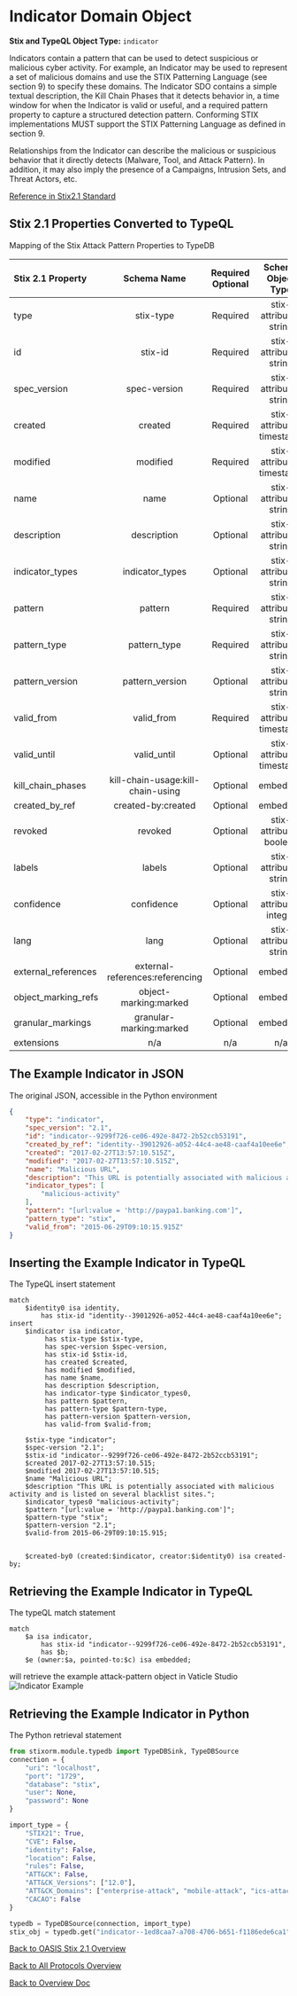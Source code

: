 # Indicator Domain Object

**Stix and TypeQL Object Type:**  `indicator`

Indicators contain a pattern that can be used to detect suspicious or malicious cyber activity. For example, an Indicator may be used to represent a set of malicious domains and use the STIX Patterning Language (see section 9) to specify these domains. The Indicator SDO contains a simple textual description, the Kill Chain Phases that it detects behavior in, a time window for when the Indicator is valid or useful, and a required pattern property to capture a structured detection pattern. Conforming STIX implementations MUST support the STIX Patterning Language as defined in section 9. 

Relationships from the Indicator can describe the malicious or suspicious behavior that it directly detects (Malware, Tool, and Attack Pattern). In addition, it may also imply the presence of a Campaigns, Intrusion Sets, and Threat Actors, etc.

[Reference in Stix2.1 Standard](https://docs.oasis-open.org/cti/stix/v2.1/os/stix-v2.1-os.html#_muftrcpnf89v)
## Stix 2.1 Properties Converted to TypeQL
Mapping of the Stix Attack Pattern Properties to TypeDB

|  Stix 2.1 Property    |           Schema Name             | Required  Optional  |      Schema Object Type | Schema Parent  |
|:--------------------|:--------------------------------:|:------------------:|:------------------------:|:-------------:|
|  type                 |            stix-type              |      Required       |  stix-attribute-string    |   attribute    |
|  id                   |             stix-id               |      Required       |  stix-attribute-string    |   attribute    |
|  spec_version         |           spec-version            |      Required       |  stix-attribute-string    |   attribute    |
|  created              |             created               |      Required       | stix-attribute-timestamp  |   attribute    |
|  modified             |             modified              |      Required       | stix-attribute-timestamp  |   attribute    |
|  name                 |               name                |      Optional       |  stix-attribute-string    |   attribute    |
|  description          |           description             |      Optional       |  stix-attribute-string    |   attribute    |
| indicator_types |indicator_types |      Optional       |  stix-attribute-string    |   attribute    |
| pattern |pattern |      Required       |  stix-attribute-string    |   attribute    |
| pattern_type |pattern_type |      Required       |  stix-attribute-string    |   attribute    |
| pattern_version |pattern_version |      Optional       |  stix-attribute-string    |   attribute    |
| valid_from |valid_from |      Required       | stix-attribute-timestamp  |   attribute    |
| valid_until |valid_until |      Optional       | stix-attribute-timestamp  |   attribute    |
| kill_chain_phases |kill-chain-usage:kill-chain-using |      Optional       |   embedded     |relation |
|  created_by_ref       |        created-by:created         |      Optional       |   embedded     |relation |
|  revoked              |             revoked               |      Optional       |  stix-attribute-boolean   |   attribute    |
|  labels               |              labels               |      Optional       |  stix-attribute-string    |   attribute    |
|  confidence           |            confidence             |      Optional       |  stix-attribute-integer   |   attribute    |
|  lang                 |               lang                |      Optional       |  stix-attribute-string    |   attribute    |
|  external_references  | external-references:referencing   |      Optional       |   embedded     |relation |
|  object_marking_refs  |      object-marking:marked        |      Optional       |   embedded     |relation |
|  granular_markings    |     granular-marking:marked       |      Optional       |   embedded     |relation |
|  extensions           |               n/a                 |        n/a          |           n/a             |      n/a       |

## The Example Indicator in JSON
The original JSON, accessible in the Python environment
```json
{
    "type": "indicator",
    "spec_version": "2.1",
    "id": "indicator--9299f726-ce06-492e-8472-2b52ccb53191",
    "created_by_ref": "identity--39012926-a052-44c4-ae48-caaf4a10ee6e",
    "created": "2017-02-27T13:57:10.515Z",
    "modified": "2017-02-27T13:57:10.515Z",
    "name": "Malicious URL",
    "description": "This URL is potentially associated with malicious activity and is listed on several blacklist sites.",
    "indicator_types": [
        "malicious-activity"
    ],
    "pattern": "[url:value = 'http://paypa1.banking.com']",
    "pattern_type": "stix",
    "valid_from": "2015-06-29T09:10:15.915Z"
}
```


## Inserting the Example Indicator in TypeQL
The TypeQL insert statement
```typeql
match  
    $identity0 isa identity, 
        has stix-id "identity--39012926-a052-44c4-ae48-caaf4a10ee6e";
insert
    $indicator isa indicator,
         has stix-type $stix-type,
         has spec-version $spec-version,
         has stix-id $stix-id,
         has created $created,
         has modified $modified,
         has name $name,
         has description $description,
         has indicator-type $indicator_types0,
         has pattern $pattern,
         has pattern-type $pattern-type,
         has pattern-version $pattern-version,
         has valid-from $valid-from;

    $stix-type "indicator";
    $spec-version "2.1";
    $stix-id "indicator--9299f726-ce06-492e-8472-2b52ccb53191";
    $created 2017-02-27T13:57:10.515;
    $modified 2017-02-27T13:57:10.515;
    $name "Malicious URL";
    $description "This URL is potentially associated with malicious activity and is listed on several blacklist sites.";
    $indicator_types0 "malicious-activity";
    $pattern "[url:value = 'http://paypa1.banking.com']";
    $pattern-type "stix";
    $pattern-version "2.1";
    $valid-from 2015-06-29T09:10:15.915;


    $created-by0 (created:$indicator, creator:$identity0) isa created-by;
```

## Retrieving the Example Indicator in TypeQL
The typeQL match statement

```typeql
match
    $a isa indicator,
        has stix-id "indicator--9299f726-ce06-492e-8472-2b52ccb53191",
        has $b;
    $e (owner:$a, pointed-to:$c) isa embedded;
```


will retrieve the example attack-pattern object in Vaticle Studio
![Indicator Example](./img/indicator.png)

## Retrieving the Example Indicator  in Python
The Python retrieval statement

```python
from stixorm.module.typedb import TypeDBSink, TypeDBSource
connection = {
    "uri": "localhost",
    "port": "1729",
    "database": "stix",
    "user": None,
    "password": None
}

import_type = {
    "STIX21": True,
    "CVE": False,
    "identity": False,
    "location": False,
    "rules": False,
    "ATT&CK": False,
    "ATT&CK_Versions": ["12.0"],
    "ATT&CK_Domains": ["enterprise-attack", "mobile-attack", "ics-attack"],
    "CACAO": False
}

typedb = TypeDBSource(connection, import_type)
stix_obj = typedb.get("indicator--1ed8caa7-a708-4706-b651-f1186ede6ca1")
```

 

[Back to OASIS Stix 2.1 Overview](../overview.md)
 

[Back to All Protocols Overview](../../overview.md)
 

[Back to Overview Doc](../../../overview.md)
